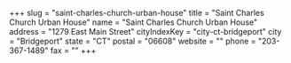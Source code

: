 +++
slug = "saint-charles-church-urban-house"
title = "Saint Charles Church Urban House"
name = "Saint Charles Church Urban House"
address = "1279 East Main Street"
cityIndexKey = "city-ct-bridgeport"
city = "Bridgeport"
state = "CT"
postal = "06608"
website = ""
phone = "203-367-1489"
fax = ""
+++
